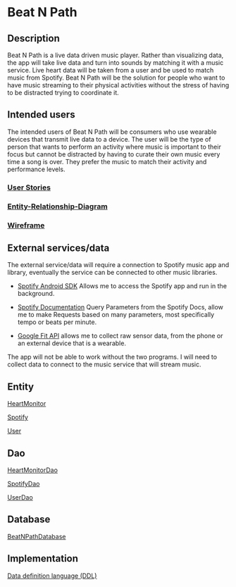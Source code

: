 # Beat N Path

## Description

Beat N Path is a live data driven music player. Rather than visualizing data, the app will take
live data and turn into sounds by matching it with a music service. Live heart data will be taken
from a user and be used to match music from Spotify. Beat N Path will be the solution for people who want
to have music streaming to their physical activities without the stress of having to be distracted trying to
coordinate it.

## Intended users

The intended users of Beat N Path will be consumers who use wearable devices that transmit live data to a device. The user will be the type of person that wants
to perform an activity where music is important to their focus but cannot be distracted by having to curate their own music every time a song is over. They prefer
the music to match their activity and performance levels.

### [User Stories](userstories.md)

### [Entity-Relationship-Diagram](erd.md)

### [Wireframe](wireframe.md)

## External services/data
The external service/data will require a connection to Spotify music app and library, eventually the service can be connected to other music libraries.

- [Spotify Android SDK](https://developer.song.com/documentation/android/) Allows me to access the Spotify app and run in the background.

- [Spotify Documentation](https://developer.song.com/documentation/web-api/reference-beta/#object-audiofeaturesobject) Query Parameters from the Spotify Docs,
  allow me to make Requests based on many parameters, most specifically tempo or beats per minute.
  
- [Google Fit API](https://developers.google.com/fit/android/sensors) allows me to collect raw sensor data, from the phone or an external device that is a wearable.
  
 The app will not be able to work without the two programs. I will need to collect data to connect to the music service that will stream music. 
  
## Entity

[HeartMonitor](https://github.com/stevezun/beat-n-path/blob/master/app/src/main/java/edu/cnm/deepdive/beatnpath/model/entity/Spotify.java)

[Spotify](https://github.com/stevezun/beat-n-path/blob/master/app/src/main/java/edu/cnm/deepdive/beatnpath/model/entity/Spotify.java)

[User](https://github.com/stevezun/beat-n-path/blob/master/app/src/main/java/edu/cnm/deepdive/beatnpath/model/entity/User.java)

## Dao

[HeartMonitorDao](https://github.com/stevezun/beat-n-path/blob/master/app/src/main/java/edu/cnm/deepdive/beatnpath/model/dao/HeartMonitorDao.java)

[SpotifyDao](https://github.com/stevezun/beat-n-path/blob/master/app/src/main/java/edu/cnm/deepdive/beatnpath/model/dao/SpotifyDao.java)

[UserDao](https://github.com/stevezun/beat-n-path/blob/master/app/src/main/java/edu/cnm/deepdive/beatnpath/model/dao/UserDao.java)

## Database

[BeatNPathDatabase](https://github.com/stevezun/beat-n-path/blob/master/app/src/main/java/edu/cnm/deepdive/beatnpath/service/BeatNPathDatabase.java)
  
## Implementation

[Data definition language (DDL)](ddl.md)


